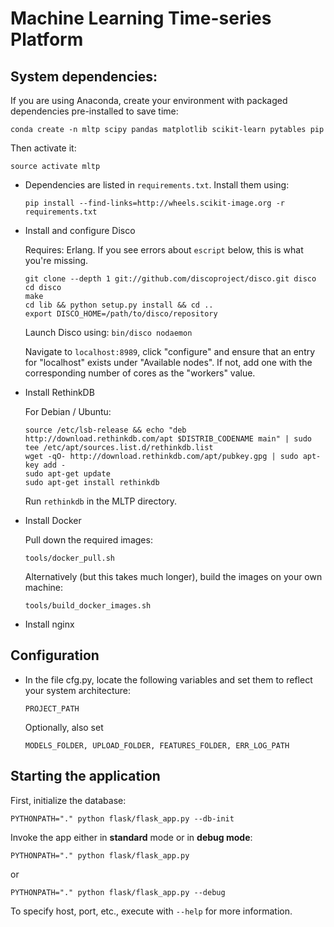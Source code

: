 # Machine Learning Time-series Platform


## System dependencies:

   If you are using Anaconda, create your environment with packaged
   dependencies pre-installed to save time:

   ``conda create -n mltp scipy pandas matplotlib scikit-learn pytables pip``

   Then activate it:

   ``source activate mltp``

   * Dependencies are listed in ``requirements.txt``.  Install them using:

     ``pip install --find-links=http://wheels.scikit-image.org -r requirements.txt``

   * Install and configure Disco

     Requires: Erlang. If you see errors about `escript` below,
     this is what you're missing.

     ```
     git clone --depth 1 git://github.com/discoproject/disco.git disco
     cd disco
     make
     cd lib && python setup.py install && cd ..
     export DISCO_HOME=/path/to/disco/repository
     ```

     Launch Disco using: ``bin/disco nodaemon``

     Navigate to ``localhost:8989``, click "configure" and ensure that
     an entry for "localhost" exists under "Available nodes".  If not,
     add one with the corresponding number of cores as the "workers" value.

   * Install RethinkDB

     For Debian / Ubuntu:

     ```
     source /etc/lsb-release && echo "deb http://download.rethinkdb.com/apt $DISTRIB_CODENAME main" | sudo tee /etc/apt/sources.list.d/rethinkdb.list
     wget -qO- http://download.rethinkdb.com/apt/pubkey.gpg | sudo apt-key add -
     sudo apt-get update
     sudo apt-get install rethinkdb
     ```

     Run ``rethinkdb`` in the MLTP directory.

   * Install Docker

     Pull down the required images:

     ``tools/docker_pull.sh``

     Alternatively (but this takes much longer), build the images on your own
     machine:

     ``tools/build_docker_images.sh``

   * Install nginx


## Configuration

   * In the file cfg.py, locate the following variables and set them
     to reflect your system architecture:

     ``PROJECT_PATH``

     Optionally, also set

     ``MODELS_FOLDER, UPLOAD_FOLDER, FEATURES_FOLDER, ERR_LOG_PATH``


## Starting the application

   First, initialize the database:

   ``PYTHONPATH="." python flask/flask_app.py --db-init``

   Invoke the app either in **standard** mode or in **debug mode**:

   ``PYTHONPATH="." python flask/flask_app.py``

   or

   ``PYTHONPATH="." python flask/flask_app.py --debug``

   To specify host, port, etc., execute with ``--help`` for more information.
